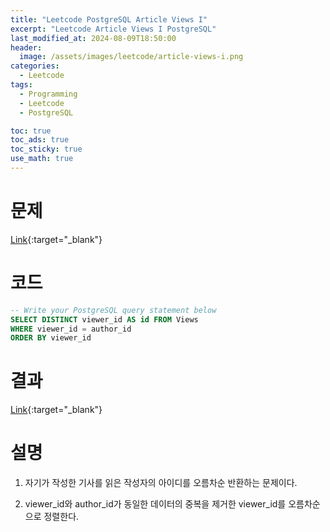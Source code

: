 ```yaml
---
title: "Leetcode PostgreSQL Article Views I"
excerpt: "Leetcode Article Views I PostgreSQL"
last_modified_at: 2024-08-09T18:50:00
header:
  image: /assets/images/leetcode/article-views-i.png
categories:
  - Leetcode
tags:
  - Programming
  - Leetcode
  - PostgreSQL

toc: true
toc_ads: true
toc_sticky: true
use_math: true
---
```

# 문제
[Link](https://leetcode.com/problems/article-views-i/){:target="_blank"}

# 코드
```sql
-- Write your PostgreSQL query statement below
SELECT DISTINCT viewer_id AS id FROM Views
WHERE viewer_id = author_id
ORDER BY viewer_id
```

# 결과
[Link](https://leetcode.com/problems/article-views-i/submissions/1349808113/){:target="_blank"}

# 설명
1. 자기가 작성한 기사를 읽은 작성자의 아이디를 오름차순 반환하는 문제이다.

2. viewer_id와 author_id가 동일한 데이터의 중복을 제거한 viewer_id를 오름차순으로 정렬한다.